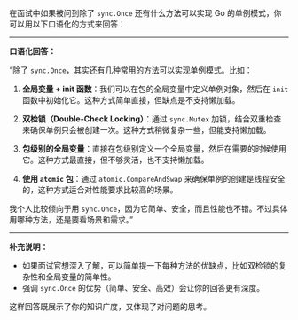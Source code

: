 在面试中如果被问到除了 `sync.Once` 还有什么方法可以实现 Go 的单例模式，你可以用以下口语化的方式来回答：

---

**口语化回答：**

“除了 `sync.Once`，其实还有几种常用的方法可以实现单例模式。比如：

1. **全局变量 + init 函数**：我们可以在包的全局变量中定义单例对象，然后在 `init` 函数中初始化它。这种方式简单直接，但缺点是不支持懒加载。

2. **双检锁（Double-Check Locking）**：通过 `sync.Mutex` 加锁，结合双重检查来确保单例只会被创建一次。这种方式稍微复杂一些，但能支持懒加载。

3. **包级别的全局变量**：直接在包级别定义一个全局变量，然后在需要的时候使用它。这种方式最直接，但不够灵活，也不支持懒加载。

4. **使用 `atomic` 包**：通过 `atomic.CompareAndSwap` 来确保单例的创建是线程安全的，这种方式适合对性能要求比较高的场景。

我个人比较倾向于用 `sync.Once`，因为它简单、安全，而且性能也不错。不过具体用哪种方法，还是要看场景和需求。”

---

**补充说明：**

- 如果面试官想深入了解，可以简单提一下每种方法的优缺点，比如双检锁的复杂性和全局变量的简单性。
- 强调 `sync.Once` 的优势（简单、安全、高效）会让你的回答更有深度。

这样回答既展示了你的知识广度，又体现了对问题的思考。